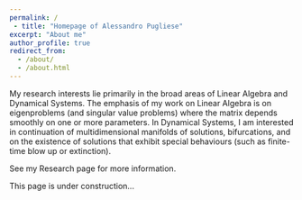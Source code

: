 ```yaml
---
permalink: /
 - title: "Homepage of Alessandro Pugliese"
excerpt: "About me"
author_profile: true
redirect_from: 
  - /about/
  - /about.html
---
```


My research interests lie primarily in the broad areas of Linear Algebra and Dynamical Systems. The emphasis of my work on Linear Algebra is on eigenproblems (and singular value problems) where the matrix depends smoothly on one or more parameters. In Dynamical Systems, I am interested in continuation of multidimensional manifolds of solutions, bifurcations, and on the existence of solutions that exhibit special behaviours (such as finite-time blow up or extinction).

See my Research page for more information.

This page is under construction...
